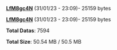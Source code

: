 [**LfM8gc4N**](/data/LfM8gc4N.txt) (31/01/23 - 23:09)- 25159 bytes

[**LfM8gc4N**](/data/LfM8gc4N.txt) (31/01/23 - 23:09)- 25159 bytes

**Total Datas**: 7594

**Total Size**: 50.54 MB / 50.5 MB